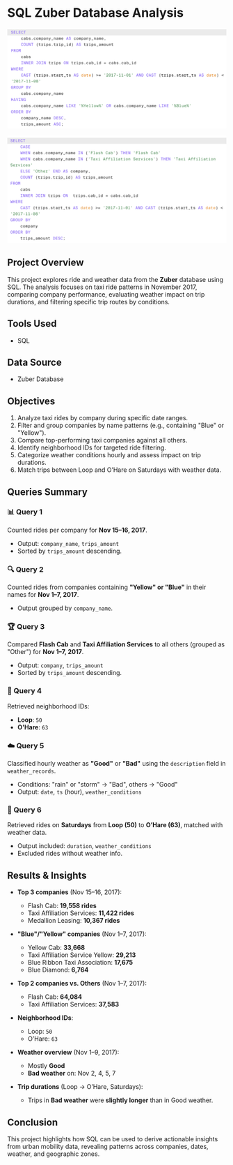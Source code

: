 # SQL Zuber Database Analysis

![image alt](https://github.com/ejcuison/TripleTen-Projects/blob/4eb94085bd113fb6696b6fbaa4b1b5492b89d966/SQL%20Zuber%20Database/Query%202.png)

![image alt](https://github.com/ejcuison/TripleTen-Projects/blob/af0283f3e1ba6d7ae0af3ca5e81e29a264de770f/SQL%20Zuber%20Database/Query%203.png)

## Project Overview

This project explores ride and weather data from the **Zuber** database using SQL. The analysis focuses on taxi ride patterns in November 2017, comparing company performance, evaluating weather impact on trip durations, and filtering specific trip routes by conditions.

## Tools Used

- SQL

## Data Source

- Zuber Database

## Objectives

1. Analyze taxi rides by company during specific date ranges.
2. Filter and group companies by name patterns (e.g., containing "Blue" or "Yellow").
3. Compare top-performing taxi companies against all others.
4. Identify neighborhood IDs for targeted ride filtering.
5. Categorize weather conditions hourly and assess impact on trip durations.
6. Match trips between Loop and O’Hare on Saturdays with weather data.

## Queries Summary

### 📊 Query 1
Counted rides per company for **Nov 15–16, 2017**.  
- Output: `company_name`, `trips_amount`  
- Sorted by `trips_amount` descending.

### 🔍 Query 2
Counted rides from companies containing **"Yellow" or "Blue"** in their names for **Nov 1–7, 2017**.  
- Output grouped by `company_name`.

### 🏆 Query 3
Compared **Flash Cab** and **Taxi Affiliation Services** to all others (grouped as "Other") for **Nov 1–7, 2017**.  
- Output: `company`, `trips_amount`  
- Sorted by `trips_amount` descending.

### 📍 Query 4
Retrieved neighborhood IDs:  
- **Loop**: `50`  
- **O'Hare**: `63`

### ☁️ Query 5
Classified hourly weather as **"Good"** or **"Bad"** using the `description` field in `weather_records`.  
- Conditions: "rain" or "storm" → "Bad", others → "Good"  
- Output: `date`, `ts` (hour), `weather_conditions`

### 🚖 Query 6
Retrieved rides on **Saturdays** from **Loop (50)** to **O’Hare (63)**, matched with weather data.  
- Output included: `duration`, `weather_conditions`  
- Excluded rides without weather info.

## Results & Insights

- **Top 3 companies** (Nov 15–16, 2017):
  - Flash Cab: **19,558 rides**
  - Taxi Affiliation Services: **11,422 rides**
  - Medallion Leasing: **10,367 rides**

- **"Blue"/"Yellow" companies** (Nov 1–7, 2017):
  - Yellow Cab: **33,668**
  - Taxi Affiliation Service Yellow: **29,213**
  - Blue Ribbon Taxi Association: **17,675**
  - Blue Diamond: **6,764**

- **Top 2 companies vs. Others** (Nov 1–7, 2017):
  - Flash Cab: **64,084**
  - Taxi Affiliation Services: **37,583**

- **Neighborhood IDs**:
  - Loop: `50`
  - O’Hare: `63`

- **Weather overview** (Nov 1–9, 2017):
  - Mostly **Good**
  - **Bad weather** on: Nov 2, 4, 5, 7

- **Trip durations** (Loop → O’Hare, Saturdays):
  - Trips in **Bad weather** were **slightly longer** than in Good weather.

## Conclusion

This project highlights how SQL can be used to derive actionable insights from urban mobility data, revealing patterns across companies, dates, weather, and geographic zones.

